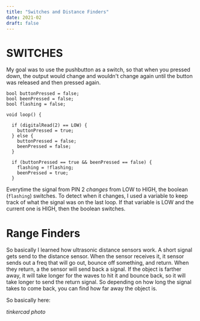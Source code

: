 ```yaml
---
title: "Switches and Distance Finders"
date: 2021-02
draft: false
---
```



# SWITCHES

My goal was to use the pushbutton as a switch, so that when you pressed down, the output would change and wouldn't change again until the button was released and then pressed again. 

```
bool buttonPressed = false;
bool beenPressed = false;
bool flashing = false;

void loop() {

  if (digitalRead(2) == LOW) {
    buttonPressed = true;
  } else {
    buttonPressed = false;
    beenPressed = false;
  }

  if (buttonPressed == true && beenPressed == false) {
    flashing = !flashing;
    beenPressed = true;
  }
```
Everytime the signal from PIN 2 *changes* from LOW to HIGH, the boolean (```flashing```) switches. To detect when it changes, I used a variable to keep track of what the signal was on the last loop. If that variable is LOW and the current one is HIGH, then the boolean switches.


# Range Finders

So basically I learned how ultrasonic distance sensors work. A short signal gets send to the distance sensor. When the sensor receives it, it sensor sends out a freq that will go out, bounce off something, and return. When they return, a the sensor will send back a signal. If the object is farther away, it will take longer for the waves to hit it and bounce back, so it will take longer to send the return signal. So depending on how long the signal takes to come back, you can find how far away the object is.

So basically here:

*tinkercad photo*

